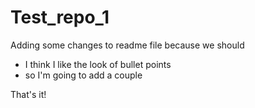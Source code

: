# Test_repo_1
Adding some changes to readme file because we should

- I think I like the look of bullet points
- so I'm going to add a couple

That's it!
